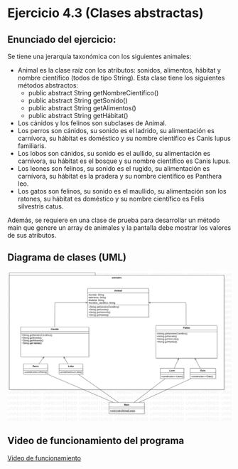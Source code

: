 # Ejercicio 4.3 (Clases abstractas)

## Enunciado del ejercicio:
Se tiene una jerarquía taxonómica con los siguientes animales:
* Animal es la clase raíz con los atributos: sonidos, alimentos, hábitat y nombre científico (todos de tipo String). Esta clase tiene los
siguientes métodos abstractos:
    * public abstract String getNombreCientífico()
    * public abstract String getSonido()
    * public abstract String getAlimentos()
    * public abstract String getHábitat()
* Los cánidos y los felinos son subclases de Animal.
* Los perros son cánidos, su sonido es el ladrido, su alimentación es
carnívora, su hábitat es doméstico y su nombre científico es Canis
lupus familiaris.
* Los lobos son cánidos, su sonido es el aullido, su alimentación es
carnívora, su hábitat es el bosque y su nombre científico es Canis
lupus.
* Los leones son felinos, su sonido es el rugido, su alimentación es
carnívora, su hábitat es la pradera y su nombre científico es Panthera leo.
* Los gatos son felinos, su sonido es el maullido, su alimentación
son los ratones, su hábitat es doméstico y su nombre científico es
Felis silvestris catus.

Además, se requiere en una clase de prueba para desarrollar un método main que genere un array de animales y la pantalla debe mostrar los
valores de sus atributos.

## Diagrama de clases (UML)
![Diagrama de clases UML](./DiagramaClases.png)

## Video de funcionamiento del programa
[Video de funcionamiento](./Funcionamiento.webm)
